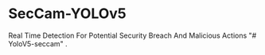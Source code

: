 # SecCam-YOLOv5
Real Time Detection For Potential Security Breach And Malicious Actions
"# YoloV5-seccam" 
.
